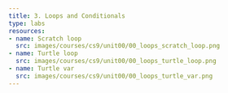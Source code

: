 ```yaml
---
title: 3. Loops and Conditionals
type: labs
resources:
- name: Scratch loop
  src: images/courses/cs9/unit00/00_loops_scratch_loop.png
- name: Turtle loop
  src: images/courses/cs9/unit00/00_loops_turtle_loop.png
- name: Turtle var
  src: images/courses/cs9/unit00/00_loops_turtle_var.png
---
```

